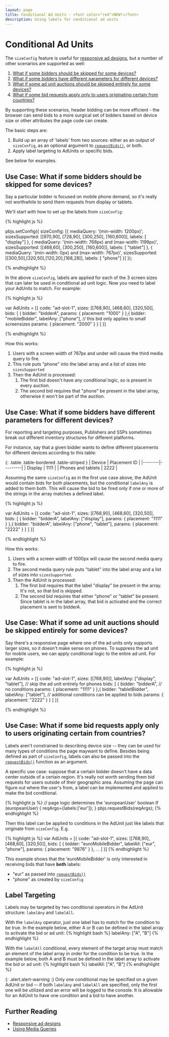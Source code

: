 ```yaml
---
layout: page
title: Conditional Ad Units - <font color="red">NEW!</font>
description: Using labels for conditional ad units
---
```


<div class="bs-docs-section" markdown="1">

# Conditional Ad Units

The `sizeConfig` feature is useful for [responsive ad designs]({{site.baseurl}}/dev-docs/publisher-api-reference.html#setConfig-Configure-Responsive-Ads), but a number of other scenarios are supported as well:

1. [What if some bidders should be skipped for some devices?](#usecase-1)
1. [What if some bidders have different parameters for different devices?](#usecase-2)
1. [What if some ad unit auctions should be skipped entirely for some devices?](#usecase-3)
1. [What if some bid requests apply only to users originating certain from countries?](#usecase-4)

By supporting these scenarios, header bidding can be more efficient - the browser can send bids to a more surgical set of bidders based on device size or other attributes the page code can create.

The basic steps are:

1. Build up an array of 'labels' from two sources: either as an output of `sizeConfig`, as an optional argument to [`requestBids()`]({{site.baseurl}}/dev-docs/publisher-api-reference.html#module_pbjs.requestBids), or both.
1. Apply label targeting to AdUnits or specific bids.

See below for examples.

<a href="#usecase-1"></a>

## Use Case: What if some bidders should be skipped for some devices?

Say a particular bidder is focused on mobile phone demand, so it's really not worthwhile 
to send them requests from display or tablets.

We'll start with how to set up the labels from `sizeConfig`:

{% highlight js %}

pbjs.setConfig({
  sizeConfig: [{
       mediaQuery: '(min-width: 1200px)',
       sizesSupported: [[970,90], [728,90], [300,250], [160,600]],
       labels: [ "display"]
     }, {
       mediaQuery: '(min-width: 768px) and (max-width: 1199px)',
       sizesSupported: [[468,60], [300,250], [160,600]],
       labels: [ "tablet"]
     }, {
       mediaQuery: '(min-width: 0px) and (max-width: 767px)',
       sizesSupported: [[300,50],[320,50],[120,20],[168,28]],
       labels: [ "phone"]
  }]
});

{% endhighlight %}

In the above `sizeConfig`, labels are applied for each of the 3 screen sizes that can later be used in
conditional ad unit logic. Now you need to label your AdUnits to match. For example:

{% highlight js %}

var AdUnits = [{
    code: "ad-slot-1",
    sizes: [[768,90], [468,60], [320,50]], 
    bids: [
        {
            bidder: "bidderA",
            params: {
                placement: "1000"
            }
       },{
            bidder: "mobileBidder",
            labelAny: ["phone"],  // this bid only applies to small screensizes
            params: {
                placement: "2000"
            }
       }
   ]
}]

{% endhighlight %}

How this works:

1. Users with a screen width of 767px and under will cause the third media query to fire.
1. This rule puts "phone" into the label array and a list of sizes into `sizesSupported`
1. Then the AdUnit is processed:
    1. The first bid doesn't have any conditional logic, so is present in every auction.
    1. The second bid requires that "phone" be present in the label array, otherwise it won't be part of the auction.

<a href="#usecase-2"></a>

## Use Case: What if some bidders have different parameters for different devices?

For reporting and targeting purposes, Publishers and SSPs sometimes break out different inventory structures for different platforms.

For instance, say that a given bidder wants to define different placements for different devices according to this table:

{: .table .table-bordered .table-striped }
| Device | Placement ID |
|--------|---------|
| Display | 1111 |
| Phones and tablets | 2222 |

Assuming the same `sizeConfig` as in the first use case above, the AdUnit would contain bids for both
placements, but the conditional `labelAny` is added to them both. This will cause the bid to be fired only if one
or more of the strings in the array matches a defined label.

{% highlight js %}

var AdUnits = [{
    code: "ad-slot-1",
    sizes: [[768,90], [468,60], [320,50]], 
    bids: [
        {
            bidder: "bidderA",
            labelAny: ["display"],
            params: {
                placement: "1111"
            }
       },{
            bidder: "bidderA",
            labelAny: ["phone", "tablet"],
            params: {
                placement: "2222"
            }
       }
   ]
}]

{% endhighlight %}

How this works:

1. Users with a screen width of 1000px will cause the second media query to fire.
1. The second media query rule puts "tablet" into the label array and a list of sizes into `sizesSupported`.
1. Then the AdUnit is processed:
    1. The first bid requires that the label "display" be present in the array. It's not, so that bid is skipped.
    1. The second bid requires that either "phone" or "tablet" be present. Since tablet is in the label array, that bid is activated and the correct placement is sent to bidderA.

<a href="#usecase-3"></a>

## Use Case: What if some ad unit auctions should be skipped entirely for some devices?

Say there's a responsive page where one of the ad units only supports larger sizes, so it doesn't make sense
on phones. To suppress the ad unit for mobile users, we can apply conditional logic to the entire ad unit. For example:

{% highlight js %}

var AdUnits = [{
    code: "ad-slot-1",
    sizes: [[768,90]], 
    labelAny: ["display", "tablet"], // skip the ad unit entirely for phones
    bids: [
        {
            bidder: "bidderA",  // no conditions
            params: {
                placement: "1111"
            }
       },{
            bidder: "tabletBidder",
            labelAny: ["tablet"], // additional conditions can be applied to bids
            params: {
                placement: "2222"
            }
       }
   ]
}]

{% endhighlight %}

<a href="#usecase-4"></a>

## Use Case: What if some bid requests apply only to users originating certain from countries? 

Labels aren't constrained to describing device size -- they can be used for many types of conditions the page maywant to define. Besides being defined as part of `sizeConfig`, labels can also be passed into the [`requestBids()`]({{site.baseurl}}/dev-docs/publisher-api-reference.html#module_pbjs.requestBids) function as an argument.

A specific use case: suppose that a certain bidder doesn't have a data center outside of a
certain region. It's really not worth sending them bid
requests for users outside of their geographic area. Assuming the page can figure out where the user's from,
a label can be implemented and applied to make the bid conditional.

{% highlight js %}
// page logic determines the 'europeanUser' boolean
If (europeanUser) {
    reqArgs={labels:['eur']};
} 
pbjs.requestBids(reqArgs);
{% endhighlight %}

Then this label can be applied to conditions in the AdUnit just like labels that originate from `sizeConfig`. E.g.

{% highlight js %}
var AdUnits = [{
    code: "ad-slot-1",
    sizes: [[768,90], [468,60], [320,50]], 
    bids: [
       {
            bidder: "euroMobileBidder",
            labelAll: ["eur", "phone"],
            params: {
                placement: "9876"
            }
       },
       ...
   ]
}]
{% endhighlight %}

This example shows that the 'euroMobileBidder' is only interested in receiving bids that have **both**
labels:

* "eur" as passed into [`requestBids()`]({{site.baseurl}}/dev-docs/publisher-api-reference.html#module_pbjs.requestBids)
* "phone" as created by `sizeConfig`


## Label Targeting

Labels may be targeted by two conditional operators in the AdUnit structure: `labelAny` and `labelAll`.

With the `labelAny` operator, just one label has to match for the condition to be true. In the example below, either A or B can be defined in the label array to activate the bid or ad unit:
{% highlight bash %}
labelAny: ["A", "B"]
{% endhighlight %}

With the `labelAll` conditional, every element of the target array must match an element of the label array in
order for the condition to be true. In the example below, both A and B must be defined in the label array to activate the bid or ad unit:
{% highlight bash %}
labelAll: ["A", "B"] 
{% endhighlight %}

{: .alert.alert-warning :}
Only one conditional may be specified on a given AdUnit or bid -- if both `labelAny` and `labelAll` are specified, only the first one will be utilized and an error will be logged to the console. It is allowable for an AdUnit to have one condition and a bid to have another.

## Further Reading

+ [Responsive ad designs]({{site.baseurl}}/dev-docs/publisher-api-reference.html#setConfig-Configure-Responsive-Ads)
+ [Using Media Queries](https://developer.mozilla.org/en-US/docs/Web/CSS/Media_Queries/Using_media_queries)


</div>
